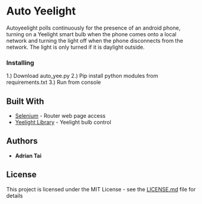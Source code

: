 # Auto Yeelight

Autoyeelight polls continuously for the presence of an android phone, turning on a Yeelight smart bulb when the phone comes onto a local network and turning the light off when the phone disconnects from the network. The light is only turned if it is daylight outside.

### Installing

1.) Download auto_yee.py
2.) Pip install python modules from requirements.txt
3.) Run from console

## Built With

* [Selenium](https://selenium-python.readthedocs.io/) - Router web page access
* [Yeelight Library](https://yeelight.readthedocs.io/en/latest/) - Yeelight bulb control


## Authors

* **Adrian Tai**


## License

This project is licensed under the MIT License - see the [LICENSE.md](LICENSE.md) file for details


